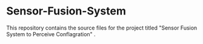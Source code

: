 # Sensor-Fusion-System
This repository contains the source files for the project titled "Sensor Fusion System to Perceive Conflagration" .
